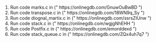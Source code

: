 <ol>
<li>Run code marks.c in (" https://onlinegdb.com/GnuwOuBwBD ")</li>
<li>Run code transpose.c in (" https://onlinegdb.com/18WN9q_Sy ")</li>
<li>Run code diognal_martix.c in (" https://onlinegdb.com/ssrsZIUnw ") </li>
<li>Run code stack.c in (" https://onlinegdb.com/wgjgNhEHH ") </li>
<li>Run code Postfix.c in (" https://onlinegdb.com/emorddexd ")</li>
<li>Run code stack_queue.c in (" https://onlinegdb.com/ZQx4uh7q7 ") </li>
</ol>
